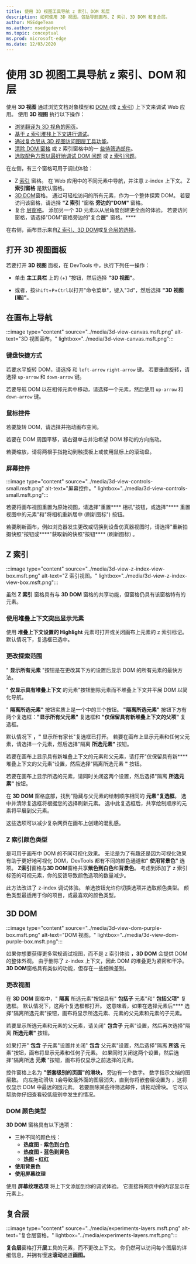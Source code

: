 ```yaml
---
title: 使用 3D 视图工具导航 z 索引、DOM 和层
description: 如何使用 3D 视图，包括导航画布、Z 索引、3D DOM 和复合层。
author: MSEdgeTeam
ms.author: msedgedevrel
ms.topic: conceptual
ms.prod: microsoft-edge
ms.date: 12/03/2020
---
```

# <a name="navigate-z-index-dom-and-layers-using-the-3d-view-tool"></a>使用 3D 视图工具导航 z 索引、DOM 和层

使用 **3D 视图** 通过浏览文档对象模型和 [DOM ](https://developer.mozilla.org/docs/Web/API/Document_Object_Model) (或 [z 索引](https://developer.mozilla.org/docs/Web/CSS/z-index)) 上下文来调试 Web 应用。  使用 **3D 视图** 执行以下操作：
* [浏览翻译为 3D 视角的网页](#3d-dom)。
* [基于 z 索引堆栈上下文进行调试](#z-index)。
* [通过复合层从 3D 视图访问图层工具功能](#composited-layers)。
* [清除 DOM 窗格](#changing-your-view) 或 z 索引窗格中的一 [些待筛选邮件](#change-the-scope-of-your-exploration)。
* [选取配色方案以最好地调试 DOM 问题](#dom-color-type) 或 [z 索引问题](#z-index-color-type)。

在左侧，有三个窗格可用于调试体验：
*  Z [索引](#z-index) 窗格。  在 Web 应用中的不同元素中导航，并注意 z-index 上下文。  Z **索引窗格** 是默认窗格。
*  [3D DOM](#3d-dom)窗格。  通过可轻松访问的所有元素，作为一个整体探索 DOM。  若要访问该窗格，请选择 **"Z 索引** "窗格 **旁边的"DOM"** 窗格。
*  复合 [层窗格](#composited-layers)。  添加另一个 3D 元素以从层角度创建更全面的体验。  若要访问窗格，请选择"DOM"窗格旁边的"复合**层"** 窗格。****

在右侧，画布显示来自[Z 索引](#z-index)[、3D DOM](#3d-dom)或[复合层的选择](#composited-layers)。


<!-- ====================================================================== -->
## <a name="opening-the-3d-view-panel"></a>打开 3D 视图面板

若要打开 **3D 视图** 面板，在 DevTools 中，执行下列任一操作：

* 单击 **主工具栏** 上的 (+) "按钮，然后选择 **"3D 视图"**。

* 或者，按`Shift`+`P`+`Ctrl`以打开"命令菜单"，键入"3d"，然后选择 **"3D 视图 [箱]"**。


<!-- ====================================================================== -->
## <a name="navigating-the-canvas"></a>在画布上导航

:::image type="content" source="../media/3d-view-canvas.msft.png" alt-text="3D 视图画布。" lightbox="../media/3d-view-canvas.msft.png":::

### <a name="keyboard-shortcuts"></a>键盘快捷方式

若要水平旋转 DOM，请选择 和 `left-arrow` `right-arrow` 键。  若要垂直旋转，请选择 `up-arrow` 和 `down-arrow` 键。

若要导航 DOM 以在相邻元素中移动，请选择一个元素，然后使用 `up-arrow` 和 `down-arrow` 键。

### <a name="mouse-controls"></a>鼠标控件

若要旋转 DOM，请选择并拖动画布空间。

若要在 DOM 周围平移，请右键单击并沿希望 DOM 移动的方向拖动。

若要缩放，请将两根手指拖动到触摸板上或使用鼠标上的滚动盘。

### <a name="on-screen-controls"></a>屏幕控件

:::image type="content" source="../media/3d-view-controls-small.msft.png" alt-text="屏幕控件。" lightbox="../media/3d-view-controls-small.msft.png":::

若要将画布视图重置为原始视图，请选择"重置**** 相机"按钮，或选择"**** 重置视图中的元素"和"将相机重新居中 (刷新图标") 按钮。

若要刷新画布，例如浏览器发生更改或切换到设备仿真器视图时，请选择"重新拍摄快照"按钮或****"获取新的快照"按钮**** (刷新图标) 。


<!-- ====================================================================== -->
## <a name="z-index"></a>Z 索引

:::image type="content" source="../media/3d-view-z-index-view-box.msft.png" alt-text="Z 索引视图。" lightbox="../media/3d-view-z-index-view-box.msft.png":::

虽然 **Z 索引** 窗格具有与 **3D DOM** 窗格的共享功能，但窗格仍具有该窗格特有的元素。

### <a name="highlight-elements-with-stacking-context"></a>使用堆叠上下文突出显示元素

使用 **堆叠上下文设置的 Highlight** 元素可打开或关闭画布上元素的 z 索引标记。  默认情况下，复选框已选中。

### <a name="change-the-scope-of-your-exploration"></a>更改探索范围

" **显示所有元素** "按钮是在更改其下方的设置后显示 DOM 的所有元素的最快方法。

" **仅显示具有堆叠上下文** 的元素"按钮删除元素而不堆叠上下文并平展 DOM 以简化导航。

" **隔离所选元素"** 按钮实质上是一个中的三个按钮。  **"隔离所选元素"** 按钮下方有两个复选框：**"显示所有父元素"** 复选框和 **"仅保留具有新堆叠上下文的父项"** 复选框。

默认情况下 **，"** 显示所有家长"复选框已打开。  若要在画布上显示元素和任何父元素，请选择一个元素，然后选择"隔离 **所选元素"** 按钮。

若要在画布上显示具有新堆叠上下文的元素和父元素，请打开"仅保留具有新**** 堆叠上下文的父元素"设置，然后选择"隔离所选元素 **"** 按钮。

若要在画布上显示所选的元素，请同时关闭这两个设置，然后选择"隔离 **所选元素"** 按钮。

在 **3D DOM** 窗格底部，找到"隐藏与父元素的绘制顺序相同的 **元素"复选框**。  选中并清除复选框将根据您的选择刷新元素。  选中此复选框后，共享绘制顺序的元素将平展到父元素。

这些选项可以减少复杂网页在画布上创建的混乱感。

### <a name="z-index-color-type"></a>Z 索引颜色类型

是可用于画布中 DOM 的不同可视化效果。  无论是为了有趣还是因为可视化效果有助于更好地可视化 DOM，DevTools 都有不同的颜色通道和" **使用背景色"** 选项。  **Z索引**窗格与**3D DOM**窗格共享**紫色到白色**和**背景色**。   考虑到添加了 z 索引标签的可视元素，你的反馈导致颜色选项的数量减少。

此方法改进了 z-index 调试体验。  单选按钮允许你切换选项并选取颜色类型。  颜色类型最适用于你的项目，或最喜欢的颜色类型。


<!-- ====================================================================== -->
## <a name="3d-dom"></a>3D DOM

:::image type="content" source="../media/3d-view-dom-purple-box.msft.png" alt-text="DOM 视图。" lightbox="../media/3d-view-dom-purple-box.msft.png":::

如果你想要获得更多常规调试视图，而不是 z 索引体验 **，3D DOM** 会提供 DOM 的整体外观。  由于删除了 z-index 上下文，因此 DOM 的堆叠更为紧密和干净。  **3D DOM**窗格具有类似的功能，但存在一些细微差别。

### <a name="changing-your-view"></a>更改视图

在 **3D DOM** 窗格中，" **隔离** 所选元素"按钮具有" **包括子** 元素"和" **包括父项"** 复选框。  默认情况下，这两个复选框都打开。  这意味着，如果在选择元素后**** 选择"隔离所选元素"按钮，画布将显示所选元素、元素的父元素和元素的子元素。

若要显示所选元素和元素的父元素，请关闭" **包含子** 元素"设置，然后再次选择"隔离 **所选元素"** 按钮。

如果打开" **包含** 子元素"设置并关闭" **包含** 父元素"设置，然后选择"隔离 **所选** 元素"按钮，画布将显示元素和任何子元素。  如果同时关闭这两个设置，然后选择"隔离所选 **元素** "按钮，画布将仅显示之前选择的元素。

控件窗格上名为 **"嵌套级别的页面"的滑块，** 旁边有一个数字。  数字指示文档的图层数。  向左拖动滑块 `1`会导致最外面的图层消失，直到你将嵌套层设置为 ，这将仅显示 DOM 中最远的回元素。  若要删除某些待筛选邮件，请拖动滑块。  它可以帮助你仔细查看较低级别中发生的情况。

### <a name="dom-color-type"></a>DOM 颜色类型

**3D DOM** 窗格具有以下选项：
*  三种不同的颜色线：
    *  **热度图 - 紫色到白色**
    *  **热度图 - 蓝色到黄色**
    *  **热图 - 红红**
*  **使用背景色**
*  **使用屏幕纹理**

使用 **屏幕纹理选项** 将上下文添加到你的调试体验。  它直接将网页中的内容显示在元素上。


<!-- ====================================================================== -->
## <a name="composited-layers"></a>复合层

:::image type="content" source="../media/experiments-layers.msft.png" alt-text="复合层窗格。" lightbox="../media/experiments-layers.msft.png":::

**复合层**窗格打开**层**工具的元素，而不更改上下文。  你仍然可以访问每个图层的详细信息，并拥有慢速**滚动**通道**画图。**
